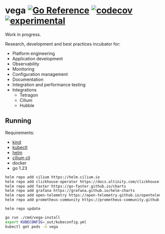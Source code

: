 # vega [![Go Reference](https://img.shields.io/badge/go-pkg-00ADD8)](https://pkg.go.dev/github.com/go-faster/vega#section-documentation) [![codecov](https://img.shields.io/codecov/c/github/go-faster/vega?label=cover)](https://codecov.io/gh/go-faster/vega) [![experimental](https://img.shields.io/badge/-experimental-blueviolet)](https://go-faster.org/docs/projects/status#experimental)

Work in progress.

Research, development and best practices incubator for:
- Platform engineering
- Application development
- Observability
- Monitoring
- Configuration management
- Documentation
- Integration and performance testing
- Integrations
  - Tetragon
  - Cilium
  - Hubble

## Running

Requirements:
- [kind](https://kind.sigs.k8s.io/docs/user/quick-start/)
- [kubectl](https://kubernetes.io/docs/tasks/tools/#kubectl)
- [helm](https://helm.sh/docs/intro/install/)
- [cilium cli](https://docs.cilium.io/en/stable/gettingstarted/k8s-install-default/#install-the-cilium-cli)
- docker
- go 1.23

```bash
helm repo add cilium https://helm.cilium.io
helm repo add clickhouse-operator https://docs.altinity.com/clickhouse-operator/
helm repo add faster https://go-faster.github.io/charts
helm repo add grafana https://grafana.github.io/helm-charts
helm repo add open-telemetry https://open-telemetry.github.io/opentelemetry-helm-charts
helm repo add prometheus-community https://prometheus-community.github.io/helm-charts

helm repo update
```

```bash
go run ./cmd/vega-install
export KUBECONFIG=_out/kubeconfig.yml
kubectl get pods -n vega
```
